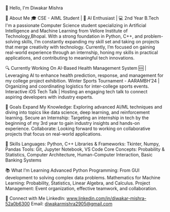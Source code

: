 👋 Hello, I'm Diwakar Mishra

📌 About Me
🎓 CSE - AIML Student | 🧠 AI Enthusiast | 💻 2nd Year B.Tech
I'm a passionate Computer Science student specializing in Artificial Intelligence and Machine Learning from Vellore Institute of Technology,Bhopal. With a strong foundation in Python, C++, and problem-solving skills, I’m constantly expanding my skill set and taking on projects that merge creativity with technology. Currently, I’m focused on gaining real-world experience through an internship, honing my skills in practical applications, and contributing to meaningful tech innovations.

🔍 Currently Working On
AI-Based Health Management System 🆘 | Leveraging AI to enhance health prediction, response, and management for my college project exhibition.
Winter Sports Tournament - AARAMBH’24 | Organizing and coordinating logistics for inter-college sports events.
Interactive iOS Tech Talk | Hosting an engaging tech talk to connect aspiring developers with industry experts.

🌟 Goals
Expand My Knowledge: Exploring advanced AI/ML techniques and diving into topics like data science, deep learning, and reinforcement learning.
Secure an Internship: Targeting an internship in tech by the beginning of my 3rd year to gain industry insights and hands-on experience.
Collaborate: Looking forward to working on collaborative projects that focus on real-world applications.

💼 Skills
Languages: Python, C++
Libraries & Frameworks: Tkinter, Numpy, Pandas
Tools: Git, Jupyter Notebook, VS Code
Core Concepts: Probability & Statistics, Computer Architecture, Human-Computer Interaction, Basic Banking Systems

📚 What I’m Learning
Advanced Python Programming: From GUI development to solving complex data problems.
Mathematics for Machine Learning: Probability, Statistics, Linear Algebra, and Calculus.
Project Management: Event organization, effective teamwork, and collaboration.

🔗 Connect with Me
LinkedIn: www.linkedin.com/in/diwakar-mishra-52a0b6300
Email: diwakarmishra2905@gmail.com
